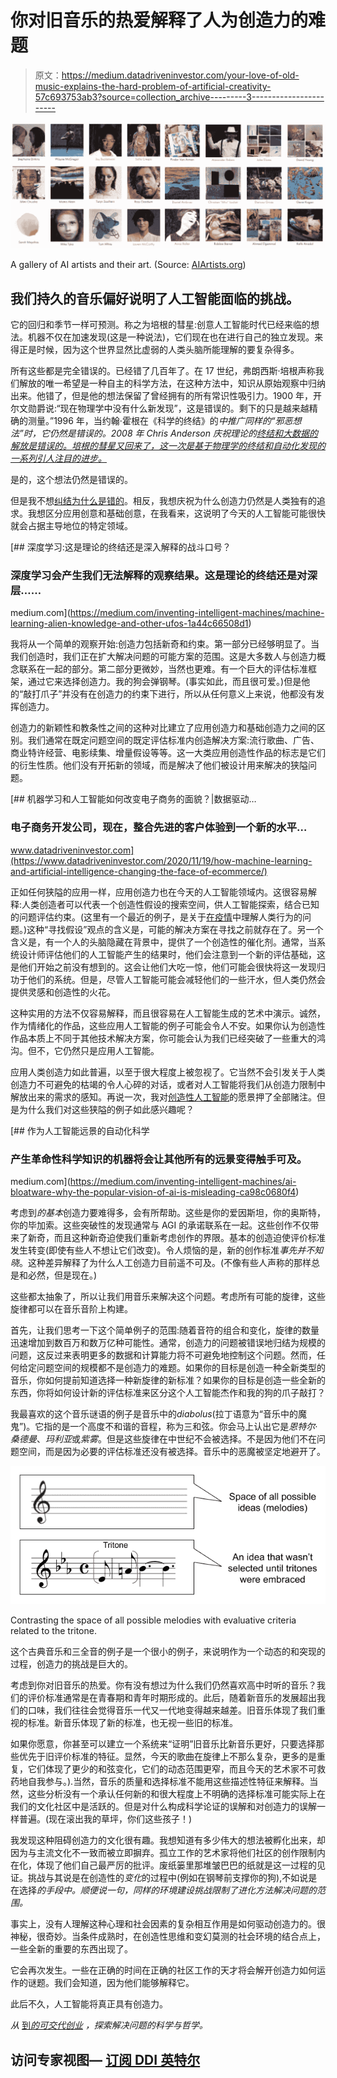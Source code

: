 # 你对旧音乐的热爱解释了人为创造力的难题

> 原文：<https://medium.datadriveninvestor.com/your-love-of-old-music-explains-the-hard-problem-of-artificial-creativity-57c693753ab3?source=collection_archive---------3----------------------->

![](img/ea47b4ebfbeb5f28e10bafbadb017aed.png)

A gallery of AI artists and their art. (Source: [AIArtists.org](https://aiartists.org/))

## 我们持久的音乐偏好说明了人工智能面临的挑战。

它的回归和季节一样可预测。称之为培根的彗星:创意人工智能时代已经来临的想法。机器不仅在加速发现(这是一种说法)，它们现在也在进行自己的独立发现。来得正是时候，因为这个世界显然比虚弱的人类头脑所能理解的要复杂得多。

所有这些都是完全错误的。已经错了几百年了。在 17 世纪，弗朗西斯·培根声称我们解放的唯一希望是一种自主的科学方法，在这种方法中，知识从原始观察中归纳出来。他错了，但是他的想法保留了曾经拥有的所有常识性吸引力。1900 年，开尔文勋爵说:“现在物理学中没有什么新发现”，这是错误的。剩下的只是越来越精确的测量。”1996 年，当约翰·霍根在《科学的终结》的*中推广同样的“邪恶想法”时，它仍然是错误的。2008 年 Chris Anderson 庆祝理论的[终结和大数据的解放是错误的。培根的彗星又回来了，这一次是基于物理学的终结和自动化发现的一系列引人注目的进步。](https://www.wired.com/2008/06/pb-theory/)*

是的，这个想法仍然是错误的。

但是我不想[纠结为什么是错的](https://medium.com/inventing-intelligent-machines/machine-learning-alien-knowledge-and-other-ufos-1a44c66508d1)。相反，我想庆祝为什么创造力仍然是人类独有的追求。我想区分应用创意和基础创意，在我看来，这说明了今天的人工智能可能很快就会占据主导地位的特定领域。

[](https://medium.com/inventing-intelligent-machines/machine-learning-alien-knowledge-and-other-ufos-1a44c66508d1) [## 深度学习:这是理论的终结还是深入解释的战斗口号？

### 深度学习会产生我们无法解释的观察结果。这是理论的终结还是对深层……

medium.com](https://medium.com/inventing-intelligent-machines/machine-learning-alien-knowledge-and-other-ufos-1a44c66508d1) 

我将从一个简单的观察开始:创造力包括新奇和约束。第一部分已经够明显了。当我们创造时，我们正在扩大解决问题的可能方案的范围。这是大多数人与创造力概念联系在一起的部分。第二部分更微妙，当然也更难。有一个巨大的评估标准框架，通过它来选择创造力。我的狗会弹钢琴。(事实如此，而且很可爱。)但是他的“敲打爪子”并没有在创造力的约束下进行，所以从任何意义上来说，他都没有发挥创造力。

创造力的新颖性和教条性之间的这种对比建立了应用创造力和基础创造力之间的区别。我们通常在既定问题空间的既定评估标准内创造解决方案:流行歌曲、广告、商业特许经营、电影续集、增量假设等等。这一大类应用创造性作品的标志是它们的衍生性质。他们没有开拓新的领域，而是解决了他们被设计用来解决的狭隘问题。

[](https://www.datadriveninvestor.com/2020/11/19/how-machine-learning-and-artificial-intelligence-changing-the-face-of-ecommerce/) [## 机器学习和人工智能如何改变电子商务的面貌？|数据驱动…

### 电子商务开发公司，现在，整合先进的客户体验到一个新的水平…

www.datadriveninvestor.com](https://www.datadriveninvestor.com/2020/11/19/how-machine-learning-and-artificial-intelligence-changing-the-face-of-ecommerce/) 

正如任何狭隘的应用一样，应用创造力也在今天的人工智能领域内。这很容易解释:人类创造者可以代表一个创造性假设的搜索空间，供人工智能探索，结合已知的问题评估约束。(这里有一个最近的例子，是关于[在疫情](https://www.nytimes.com/2020/11/24/science/artificial-intelligence-ai-psychology.html)中理解人类行为的问题。)这种“寻找假设”观点的含义是，可能的解决方案在寻找之前就存在了。另一个含义是，有一个人的头脑隐藏在背景中，提供了一个创造性的催化剂。通常，当系统设计师评估他们的人工智能产生的结果时，他们会注意到一个新的评估基础，这是他们开始之前没有想到的。这会让他们大吃一惊，他们可能会很快将这一发现归功于他们的系统。但是，尽管人工智能可能会减轻他们的一些汗水，但人类仍然会提供灵感和创造性的火花。

这种实用的方法不仅容易解释，而且很容易在人工智能生成的艺术中演示。诚然，作为情绪化的作品，这些应用人工智能的例子可能会令人不安。如果你认为创造性作品本质上不同于其他技术解决方案，你可能会认为我们已经突破了一些重大的鸿沟。但不，它仍然只是应用人工智能。

应用人类创造力如此普遍，以至于很大程度上被忽视了。它当然不会引发关于人类创造力不可避免的枯竭的令人心碎的对话，或者对人工智能将我们从创造力限制中解放出来的需求的感知。再说一次，我对[创造性人工智能](https://medium.com/inventing-intelligent-machines/ai-bloatware-why-the-popular-vision-of-ai-is-misleading-ca98c0680f4)的愿景押了全部赌注。但是为什么我们对这些狭隘的例子如此感兴趣呢？

[](https://medium.com/inventing-intelligent-machines/ai-bloatware-why-the-popular-vision-of-ai-is-misleading-ca98c0680f4) [## 作为人工智能远景的自动化科学

### 产生革命性科学知识的机器将会让其他所有的远景变得触手可及。

medium.com](https://medium.com/inventing-intelligent-machines/ai-bloatware-why-the-popular-vision-of-ai-is-misleading-ca98c0680f4) 

考虑到*的基本*创造力要难得多，会有所帮助。这些是你的爱因斯坦，你的奥斯特，你的毕加索。这些突破性的发现通常与 AGI 的承诺联系在一起。这些创作不仅带来了新奇，而且这种新奇迫使我们重新考虑创作的界限。基本的创造迫使评价标准发生转变(即使有些人不想让它们改变)。令人烦恼的是，新的创作标准*事先并不知晓*。这种差异解释了为什么人工创造力目前遥不可及。(不像有些人声称的那样总是和必然，但是现在。)

这些都太抽象了，所以让我们用音乐来解决这个问题。考虑所有可能的旋律，这些旋律都可以在音乐音阶上构建。

首先，让我们思考一下这个简单例子的范围:随着音符的组合和变化，旋律的数量迅速增加到数百万和数万亿种可能性。通常，创造力的问题被错误地归结为规模的问题，这反过来表明更多的数据和计算能力将不可避免地控制这个问题。然而，任何给定问题空间的规模都不是创造力的难题。如果你的目标是创造一种全新类型的音乐，你如何提前知道选择一种新旋律的新标准？如果你的目标是创造一些全新的东西，你将如何设计新的评估标准来区分这个人工智能杰作和我的狗的爪子敲打？

我最喜欢的这个音乐谜语的例子是音乐中的*diabolus*(拉丁语意为“音乐中的魔鬼”)。它指的是一个高度不和谐的音程，称为三和弦。你会马上认出它是*恩特尔·桑德曼*、*玛利亚*或*紫雾*。但是这些旋律在中世纪不会被选择。不是因为他们不在问题空间，而是因为必要的评估标准还没有被选择。音乐中的恶魔被坚定地避开了。

![](img/37488d692423164599239c5e9b3bbfd1.png)

Contrasting the space of all possible melodies with evaluative criteria related to the tritone.

这个古典音乐和三全音的例子是一个很小的例子，来说明作为一个动态的和突现的过程，创造力的挑战是巨大的。

考虑到你对旧音乐的热爱。你有没有想过为什么我们仍然喜欢高中时听的音乐？我们的评价标准通常是在青春期和青年时期形成的。此后，随着新音乐的发展超出我们的口味，我们往往会觉得音乐一代又一代地变得越来越差。旧音乐体现了我们重视的标准。新音乐体现了新的标准，也无视一些旧的标准。

如果你愿意，你甚至可以建立一个系统来“证明”旧音乐比新音乐更好，只要选择那些优先于旧评价标准的特征。显然，今天的歌曲在旋律上不那么复杂，更多的是重复，它们体现了更少的和弦变化，它们的动态范围更窄，而且今天的艺术家不可救药地自我参与。).当然，音乐的质量和选择标准不能用这些描述性特征来解释。当然，这些分析没有一个承认任何新的和很大程度上不明确的选择标准可能实际上在我们的文化社区中是活跃的。但是对什么构成科学论证的误解和对创造力的误解一样普遍。(现在滚出我的草坪，你们这些孩子！)

我发现这种阻碍创造力的文化很有趣。我想知道有多少伟大的想法被孵化出来，却因为与主流文化不一致而被立即摒弃。孤立工作的艺术家将他们社区的创作限制内在化，体现了他们自己最严厉的批评。废纸篓里那堆皱巴巴的纸就是这一过程的见证。挑战与其说是在创造性的*变化*的过程中(例如在钢琴前支撑你的狗),不如说是在选择*的手段中。顺便说一句，同样的环境建设挑战限制了进化方法解决问题的范围。*

事实上，没有人理解这种心理和社会因素的复杂相互作用是如何驱动创造力的。很神秘，很奇妙。当条件成熟时，在创造性思维和变幻莫测的社会环境的结合点上，一些全新的重要的东西出现了。

它会再次发生。一些在正确的时间在正确的社区工作的天才将会解开创造力如何运作的谜题。我们会知道，因为他们能够解释它。

此后不久，人工智能将真正具有创造力。

*从* [到*的可交代创业*](https://www.explainablestartup.com/) *，探索解决问题的科学与哲学。*

## 访问专家视图— [订阅 DDI 英特尔](https://datadriveninvestor.com/ddi-intel)